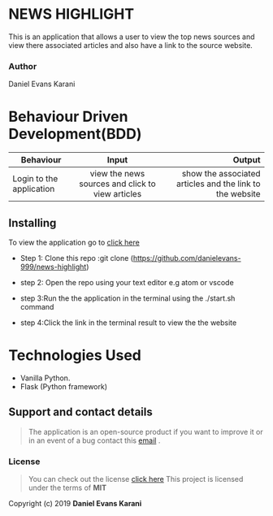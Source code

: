 

 # NEWS HIGHLIGHT

This is an application that allows a user to view the top news sources and view there associated articles and also have a link to the source website.

### Author

 Daniel Evans Karani

 # Behaviour Driven Development(BDD)

 | Behaviour            | Input                  | Output                                             |
| ------------------------    |:----------------------:| --------------------------------------------------:|
| Login to the application    | view the news sources and click to view articles|show the associated articles and the link to the website   |


## Installing 

To view the application go to [click here]( https://dantenews.herokuapp.com/)

- Step 1: Clone this repo :git clone (https://github.com/danielevans-999/news-highlight)

- step 2: Open the repo using your text editor e.g atom or vscode

- step 3:Run the the application in  the terminal using the ./start.sh command

- step 4:Click the link in the terminal result to view the the website

# Technologies Used

- Vanilla Python.
- Flask (Python framework)

## Support and contact details
>The application is an open-source product if you  want to improve it or in an event of a bug  contact this
> [email](danielevans.karani@gmail.com) .
### License
>You can check out the license [click here](https://choosealicense.com/licenses/mit/)
This project is licensed under the terms of **MIT**

Copyright (c) 2019 **Daniel Evans Karani**